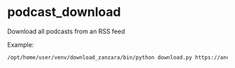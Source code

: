 # podcast_download

Download all podcasts from an RSS feed

Example:

```bash
/opt/home/user/venv/download_zanzara/bin/python download.py https://anchor.fm/s/15411724/podcast/rss /hd4tb/archive/asse.nella.manica
```

